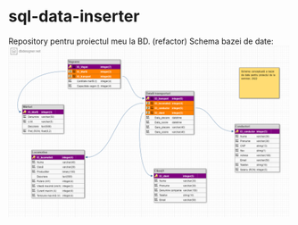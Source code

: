 # sql-data-inserter
Repository pentru proiectul meu la BD. (refactor)
Schema bazei de date:
![Schema BD](https://github.com/zeekliviu/sql-data-inserter/blob/main/schemaBD.png)

